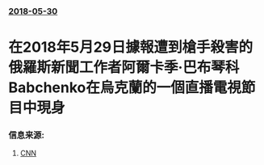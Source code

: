 ### [2018-05-30](/news/2018/05/30/index.md)

##### 
# 在2018年5月29日據報遭到槍手殺害的俄羅斯新聞工作者阿爾卡季·巴布琴科 Babchenko在烏克蘭的一個直播電視節目中現身 




### 信息来源:

1. [CNN](https://edition.cnn.com/2018/05/30/europe/russian-arkady-babchenko-ukraine-television-intl/index.html)
